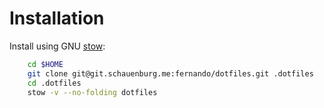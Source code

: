 # Installation

Install using GNU [stow][]:

```bash
    cd $HOME
    git clone git@git.schauenburg.me:fernando/dotfiles.git .dotfiles
    cd .dotfiles
    stow -v --no-folding dotfiles
```

[stow]: https://www.gnu.org/software/stow/manual/stow.html
